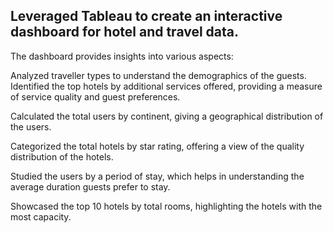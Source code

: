 Leveraged Tableau to create an interactive dashboard for hotel and travel data.
-
The dashboard provides insights into various aspects:

Analyzed traveller types to understand the demographics of the guests.  
Identified the top hotels by additional services offered, providing a measure of service quality and guest preferences.

Calculated the total users by continent, giving a geographical distribution of the users.

Categorized the total hotels by star rating, offering a view of the quality distribution of the hotels.

Studied the users by a period of stay, which helps in understanding the average duration guests prefer to stay.

Showcased the top 10 hotels by total rooms, highlighting the hotels with the most capacity.
